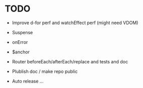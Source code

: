 # TODO

- Improve d-for perf and watchEffect perf (might need VDOM)
- Suspense
- onError
- $anchor

- Router beforeEach/afterEach/replace and tests and doc
- Plublish doc / make repo public
- Auto release ...
